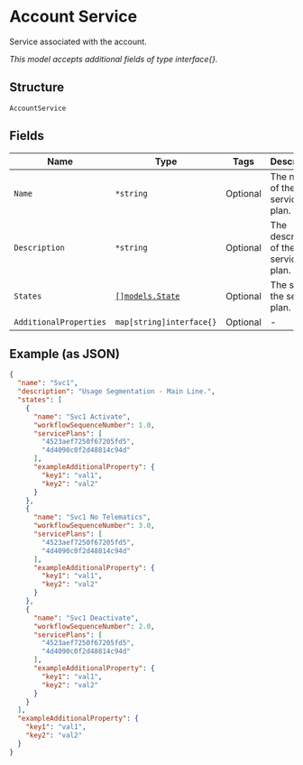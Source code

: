 
# Account Service

Service associated with the account.

*This model accepts additional fields of type interface{}.*

## Structure

`AccountService`

## Fields

| Name | Type | Tags | Description |
|  --- | --- | --- | --- |
| `Name` | `*string` | Optional | The name of the service plan. |
| `Description` | `*string` | Optional | The description of the service plan. |
| `States` | [`[]models.State`](../../doc/models/state.md) | Optional | The state of the service plan. |
| `AdditionalProperties` | `map[string]interface{}` | Optional | - |

## Example (as JSON)

```json
{
  "name": "Svc1",
  "description": "Usage Segmentation - Main Line.",
  "states": [
    {
      "name": "Svc1 Activate",
      "workflowSequenceNumber": 1.0,
      "servicePlans": [
        "4523aef7250f67205fd5",
        "4d4090c0f2d48814c94d"
      ],
      "exampleAdditionalProperty": {
        "key1": "val1",
        "key2": "val2"
      }
    },
    {
      "name": "Svc1 No Telematics",
      "workflowSequenceNumber": 3.0,
      "servicePlans": [
        "4523aef7250f67205fd5",
        "4d4090c0f2d48814c94d"
      ],
      "exampleAdditionalProperty": {
        "key1": "val1",
        "key2": "val2"
      }
    },
    {
      "name": "Svc1 Deactivate",
      "workflowSequenceNumber": 2.0,
      "servicePlans": [
        "4523aef7250f67205fd5",
        "4d4090c0f2d48814c94d"
      ],
      "exampleAdditionalProperty": {
        "key1": "val1",
        "key2": "val2"
      }
    }
  ],
  "exampleAdditionalProperty": {
    "key1": "val1",
    "key2": "val2"
  }
}
```

